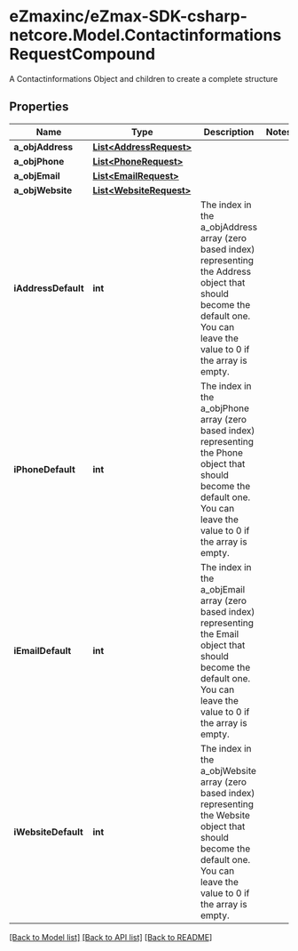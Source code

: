 # eZmaxinc/eZmax-SDK-csharp-netcore.Model.ContactinformationsRequestCompound
A Contactinformations Object and children to create a complete structure
## Properties

Name | Type | Description | Notes
------------ | ------------- | ------------- | -------------
**a_objAddress** | [**List&lt;AddressRequest&gt;**](AddressRequest.md) |  | 
**a_objPhone** | [**List&lt;PhoneRequest&gt;**](PhoneRequest.md) |  | 
**a_objEmail** | [**List&lt;EmailRequest&gt;**](EmailRequest.md) |  | 
**a_objWebsite** | [**List&lt;WebsiteRequest&gt;**](WebsiteRequest.md) |  | 
**iAddressDefault** | **int** | The index in the a_objAddress array (zero based index) representing the Address object that should become the default one.  You can leave the value to 0 if the array is empty. | 
**iPhoneDefault** | **int** | The index in the a_objPhone array (zero based index) representing the Phone object that should become the default one.  You can leave the value to 0 if the array is empty. | 
**iEmailDefault** | **int** | The index in the a_objEmail array (zero based index) representing the Email object that should become the default one.  You can leave the value to 0 if the array is empty. | 
**iWebsiteDefault** | **int** | The index in the a_objWebsite array (zero based index) representing the Website object that should become the default one.  You can leave the value to 0 if the array is empty. | 

[[Back to Model list]](../README.md#documentation-for-models) [[Back to API list]](../README.md#documentation-for-api-endpoints) [[Back to README]](../README.md)

